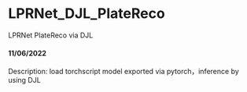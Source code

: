 # LPRNet_DJL_PlateReco
LPRNet PlateReco via DJL

#### 11/06/2022
Description: load torchscript model exported via pytorch，inference by using DJL
